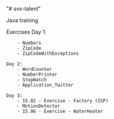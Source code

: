 "# svs-talent" 

Java training 

Exercises
	Day 1:
	
		- Numbers  
		- ZipCode
		- ZipCodeWithExceptions

	Day 2:
		- WordCounter
		- NumberPrinter
		- StopWatch
		- Application_Twitter
	
	Day 3:	
		- 15.02 - Exercise - Factory (ISP)
		- MotionDetector
		- 15.06 - Exercise - WaterHeater
		

